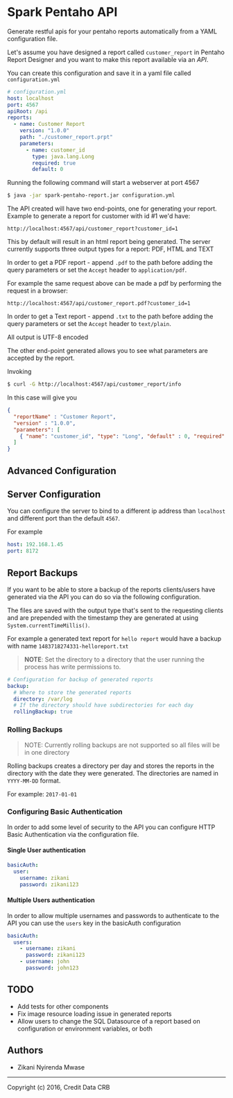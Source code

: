 Spark Pentaho API
=

Generate restful apis for your pentaho reports automatically from
a YAML configuration file.

Let's assume you have designed a report called `customer_report` in Pentaho Report Designer
and you want to make this report available via an *API*.

You can create this configuration  and save it in a yaml file called `configuration.yml`

```yaml
# configuration.yml
host: localhost
port: 4567
apiRoot: /api
reports:
  - name: Customer Report
    version: "1.0.0"
    path: "./customer_report.prpt"
    parameters:
      - name: customer_id
        type: java.lang.Long
        required: true
        default: 0
```

Running the following command will start a webserver at port 4567

```bash
$ java -jar spark-pentaho-report.jar configuration.yml
```

The API created will have two end-points, one for generating your report.
Example to generate a report for customer with id #1 we'd have:

`http://localhost:4567/api/customer_report?customer_id=1`

This by default will result in an html report being generated. The server currently
supports three output types for a report: PDF, HTML and TEXT

In order to get a PDF report - append `.pdf` to the path before adding the query
parameters or set the `Accept` header to `application/pdf`.

For example the same request above can be made a pdf by performing the request in a browser:

`http://localhost:4567/api/customer_report.pdf?customer_id=1`

In order to get a Text report - append `.txt` to the path before adding the query
parameters or set the `Accept` header to `text/plain`.

All output is UTF-8 encoded

The other end-point generated allows you to see what parameters are accepted 
by the report.

Invoking 

```bash
$ curl -G http://localhost:4567/api/customer_report/info
```

In this case will give you 

```json
{
  "reportName" : "Customer Report",
  "version" : "1.0.0",
  "parameters": [
    { "name": "customer_id", "type": "Long", "default" : 0, "required": true }
  ]
}
```

## Advanced Configuration

## Server Configuration

You can configure the server to bind to a different ip address than `localhost` and
different port than the default `4567`.

For example

```yaml
host: 192.168.1.45
port: 8172
```

## Report Backups

If you want to be able to store a backup of the reports clients/users have generated via the API
you can do so via the following configuration.

The files are saved with the output type that's sent to the requesting clients and are prepended
with the timestamp they are generated at using `System.currentTimeMillis()`.

For example a generated text report for `hello report` would have a backup with name `1483718274331-helloreport.txt`

> **NOTE**: Set the directory to a directory that the user running the process has write permissions to.

```yaml
# Configuration for backup of generated reports
backup:
  # Where to store the generated reports
  directory: /var/log
  # If the directory should have subdirectories for each day
  rollingBackup: true
```

### Rolling Backups

> NOTE: Currently rolling backups are not supported so all files will be in one directory

Rolling backups creates a directory per day and stores the reports in the directory
with the date they were generated. The directories are named in `YYYY-MM-DD` format.

For example: `2017-01-01`

### Configuring Basic Authentication

In order to add some level of security to the API you can configure HTTP Basic Authentication via
the configuration file.

#### Single User authentication

```yaml
basicAuth:
  user:
    username: zikani
    password: zikani123
```

#### Multiple Users authentication

In order to allow multiple usernames and passwords to authenticate to the API you can use
the `users` key in the basicAuth configuration

```yaml
basicAuth:
  users:
    - username: zikani
      password: zikani123
    - username: john
      password: john123
```

## TODO

* Add tests for other components
* Fix image resource loading issue in generated reports
* Allow users to change the SQL Datasource of a report based on configuration or environment variables, or both

## Authors

* Zikani Nyirenda Mwase

---

Copyright (c) 2016, Credit Data CRB